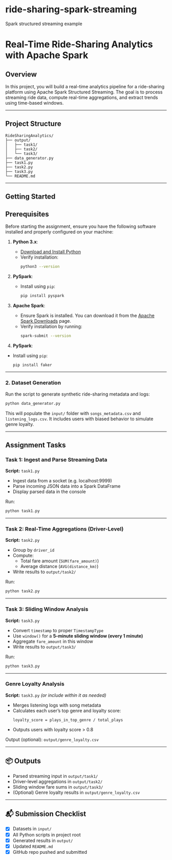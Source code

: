 # ride-sharing-spark-streaming
Spark structured streaming example
# Real-Time Ride-Sharing Analytics with Apache Spark

## **Overview**
In this project, you will build a real-time analytics pipeline for a ride-sharing platform using Apache Spark Structured Streaming. The goal is to process streaming ride data, compute real-time aggregations, and extract trends using time-based windows.

---

## **Project Structure**
```
RideSharingAnalytics/
├── output/
│   ├── task1/
│   ├── task2/
│   └── task3/
├── data_generator.py
├── task1.py
├── task2.py
├── task3.py
└── README.md
```

---

## **Getting Started**

## **Prerequisites**

Before starting the assignment, ensure you have the following software installed and properly configured on your machine:

1. **Python 3.x**:
   - [Download and Install Python](https://www.python.org/downloads/)
   - Verify installation:
     ```bash
     python3 --version
     ```

2. **PySpark**:
   - Install using `pip`:
     ```bash
     pip install pyspark
     ```

3. **Apache Spark**:
   - Ensure Spark is installed. You can download it from the [Apache Spark Downloads](https://spark.apache.org/downloads.html) page.
   - Verify installation by running:
     ```bash
     spark-submit --version
     ```
  4. **PySpark**:
   - Install using `pip`:
     ```bash
     pip install faker
     ```
   

---

### **2. Dataset Generation**
Run the script to generate synthetic ride-sharing metadata and logs:

```bash
python data_generator.py
```
This will populate the `input/` folder with `songs_metadata.csv` and `listening_logs.csv`. It includes users with biased behavior to simulate genre loyalty.

---

## **Assignment Tasks**

### **Task 1: Ingest and Parse Streaming Data**
**Script:** `task1.py`

- Ingest data from a socket (e.g. localhost:9999)
- Parse incoming JSON data into a Spark DataFrame
- Display parsed data in the console

Run:
```bash
python task1.py
```

---

### **Task 2: Real-Time Aggregations (Driver-Level)**
**Script:** `task2.py`

- Group by `driver_id`
- Compute:
  - Total fare amount (`SUM(fare_amount)`)
  - Average distance (`AVG(distance_km)`)
- Write results to `output/task2/`

Run:
```bash
python task2.py
```

---

### **Task 3: Sliding Window Analysis**
**Script:** `task3.py`

- Convert `timestamp` to proper `TimestampType`
- Use `window()` for a **5-minute sliding window (every 1 minute)**
- Aggregate `fare_amount` in this window
- Write results to `output/task3/`

Run:
```bash
python task3.py
```

---

### **Genre Loyalty Analysis**
**Script:** `task3.py` *(or include within it as needed)*

- Merges listening logs with song metadata
- Calculates each user’s top genre and loyalty score:
  ```
  loyalty_score = plays_in_top_genre / total_plays
  ```
- Outputs users with loyalty score > 0.8

Output (optional): `output/genre_loyalty.csv`

---

## 📦 Outputs
- Parsed streaming input in `output/task1/`
- Driver-level aggregations in `output/task2/`
- Sliding window fare sums in `output/task3/`
- (Optional) Genre loyalty results in `output/genre_loyalty.csv`

---

## 📬 Submission Checklist
- [x] Datasets in `input/`
- [x] All Python scripts in project root
- [x] Generated results in `output/`
- [x] Updated `README.md`
- [x] GitHub repo pushed and submitted
